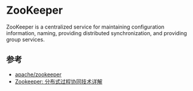 # ZooKeeper

ZooKeeper is a centralized service for maintaining configuration information, naming, providing distributed synchronization, and providing group services.

## 参考

* [apache/zookeeper](https://github.com/apache/zookeeper)
* [Zookeeper: 分布式过程协同技术详解](http://www.dengshenyu.com/%E5%88%86%E5%B8%83%E5%BC%8F%E7%B3%BB%E7%BB%9F/2017/11/01/zookeeper.html)
